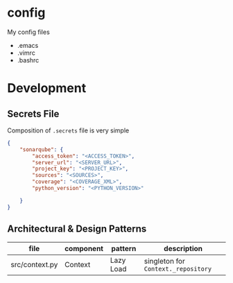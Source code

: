 # config
My config files

 - .emacs
 - .vimrc
 - .bashrc

# Development

## Secrets File

Composition of `.secrets` file is very simple

```json
{
    "sonarqube": {
        "access_token": "<ACCESS_TOKEN>",
        "server_url": "<SERVER_URL>",
        "project_key": "<PROJECT_KEY>",
        "sources": "<SOURCES>",
        "coverage": "<COVERAGE_XML>",
        "python_version": "<PYTHON_VERSION>"

    }
}
```

## Architectural & Design Patterns

| file | component | pattern | description |
| --- | --- | --- | --- |
| src/context.py | Context | Lazy Load | singleton for `Context._repository` |

